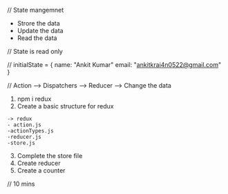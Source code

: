 // State mangemnet

- Strore the data
- Update the data
- Read the data

// State is read only

// initialState = {
name: "Ankit Kumar"
email: "ankitkrai4n0522@gmail.com"
}

// Action --> Dispatchers --> Reducer --> Change the data

1. npm i redux
2. Create a basic structure for redux

```
-> redux
- action.js
-actionTypes.js
-reducer.js
-store.js

```

3. Complete the store file
4. Create reducer
5. Create a counter

// 10 mins
